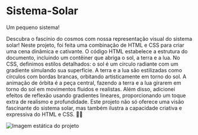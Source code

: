 # Sistema-Solar
Um pequeno sistema!

Descubra o fascínio do cosmos com nossa representação visual do sistema solar! Neste projeto, foi feita uma combinação de HTML e CSS para criar uma cena dinâmica e cativante. 
O código HTML estabelece a estrutura do documento, incluindo um contêiner que abriga o sol, a terra e a lua.
No CSS, definimos estilos detalhados: o sol é um círculo radiante com um gradiente simulando sua superfície. A terra e a lua são estilizadas como círculos com bordas brancas, orbitando artisticamente em torno do sol.
A animação de órbita é a peça central, fazendo a terra e a lua girarem em torno do sol em movimentos fluidos e realistas. Além disso, adicionei efeitos de reflexão usando gradientes lineares, proporcionando um toque extra de realismo e profundidade.
Este projeto não só oferece uma visão fascinante do sistema solar, mas também ilustra a capacidade criativa e expressiva do HTML e CSS. 🌌✨




![Imagem estática do projeto](https://github.com/Murilophy/Sistema-Solar/assets/137320364/1d759028-7a8d-4181-8c1e-813d95739eb7)
